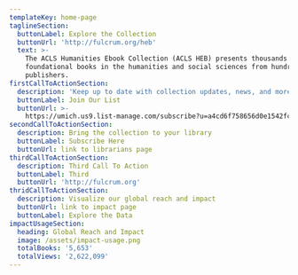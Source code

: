 ```yaml
---
templateKey: home-page
taglineSection:
  buttonLabel: Explore the Collection
  buttonUrl: 'http://fulcrum.org/heb'
  text: >-
    The ACLS Humanities Ebook Collection (ACLS HEB) presents thousands of
    foundational books in the humanities and social sciences from hundreds of
    publishers.
firstCallToActionSection:
  description: 'Keep up to date with collection updates, news, and more'
  buttonLabel: Join Our List
  buttonUrl: >-
    https://umich.us9.list-manage.com/subscribe?u=a4cd6f758656d0e1542fcb495&id=d47a9ddff3
secondCallToActionSection:
  description: Bring the collection to your library
  buttonLabel: Subscribe Here
  buttonUrl: link to librarians page
thirdCallToActionSection:
  description: Third Call To Action
  buttonLabel: Third
  buttonUrl: 'http://fulcrum.org'
thridCallToActionSection:
  description: Visualize our global reach and impact
  buttonUrl: link to impact page
  buttonLabel: Explore the Data
impactUsageSection:
  heading: Global Reach and Impact
  image: /assets/impact-usage.png
  totalBooks: '5,653'
  totalViews: '2,622,099'
---
```

